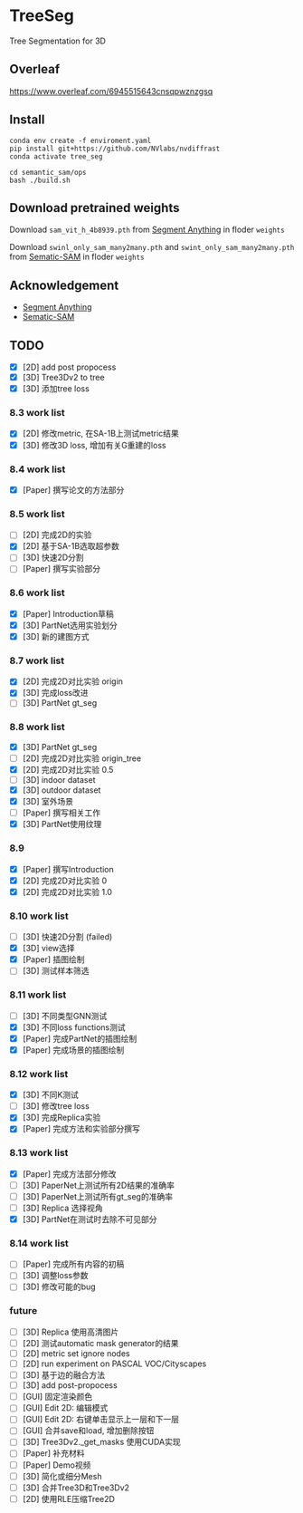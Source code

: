 # TreeSeg

Tree Segmentation for 3D

## Overleaf

https://www.overleaf.com/6945515643cnsqpwznzgsq

## Install

```shell
conda env create -f enviroment.yaml
pip install git+https://github.com/NVlabs/nvdiffrast
conda activate tree_seg

cd semantic_sam/ops
bash ./build.sh
```

## Download pretrained weights

Download `sam_vit_h_4b8939.pth` from [Segment Anything](https://github.com/facebookresearch/segment-anything) in floder `weights`

Download `swinl_only_sam_many2many.pth` and `swint_only_sam_many2many.pth` from  [Sematic-SAM](https://github.com/UX-Decoder/Semantic-SAM/tree/main) in floder `weights`

## Acknowledgement

- [Segment Anything](https://github.com/facebookresearch/segment-anything)
- [Sematic-SAM](https://github.com/UX-Decoder/Semantic-SAM/tree/main)

## TODO

- [x] [2D] add post propocess
- [x] [3D] Tree3Dv2 to tree
- [x] [3D] 添加tree loss

### 8.3 work list 
- [x] [2D] 修改metric, 在SA-1B上测试metric结果
- [x] [3D] 修改3D loss, 增加有关G重建的loss

### 8.4 work list
- [x] [Paper] 撰写论文的方法部分

### 8.5 work list
- [ ] [2D] 完成2D的实验
- [x] [2D] 基于SA-1B选取超参数
- [ ] [3D] 快速2D分割
- [ ] [Paper] 撰写实验部分
### 8.6 work list
- [x] [Paper] Introduction草稿
- [x] [3D] PartNet选用实验划分
- [x] [3D] 新的建图方式

### 8.7 work list
- [x] [2D] 完成2D对比实验 origin
- [x] [3D] 完成loss改进
- [ ] [3D] PartNet gt_seg

### 8.8 work list
- [x] [3D] PartNet gt_seg
- [ ] [2D] 完成2D对比实验 origin_tree
- [x] [2D] 完成2D对比实验 0.5
- [ ] [3D] indoor dataset
- [x] [3D] outdoor dataset
- [x] [3D] 室外场景
- [ ] [Paper] 撰写相关工作
- [x] [3D] PartNet使用纹理

### 8.9  
- [x] [Paper] 撰写Introduction
- [x] [2D] 完成2D对比实验 0
- [x] [2D] 完成2D对比实验 1.0

### 8.10 work list
- [ ] [3D] 快速2D分割 (failed)
- [x] [3D] view选择
- [x] [Paper] 插图绘制
- [ ] [3D] 测试样本筛选

### 8.11 work list
- [ ] [3D] 不同类型GNN测试
- [x] [3D] 不同loss functions测试
- [x] [Paper] 完成PartNet的插图绘制
- [x] [Paper] 完成场景的插图绘制

### 8.12 work list
- [x] [3D] 不同K测试
- [ ] [3D] 修改tree loss
- [x] [3D] 完成Replica实验
- [x] [Paper] 完成方法和实验部分撰写

### 8.13 work list
- [x] [Paper] 完成方法部分修改
- [ ] [3D] PaperNet上测试所有2D结果的准确率
- [ ] [3D] PaperNet上测试所有gt_seg的准确率
- [ ] [3D] Replica 选择视角
- [x] [3D] PartNet在测试时去除不可见部分
  
### 8.14 work list
- [ ] [Paper] 完成所有内容的初稿
- [ ] [3D] 调整loss参数
- [ ] [3D] 修改可能的bug

### future
- [ ] [3D] Replica 使用高清图片
- [ ] [2D] 测试automatic mask generator的结果
- [ ] [2D] metric set ignore nodes
- [ ] [2D] run experiment on PASCAL VOC/Cityscapes
- [ ] [3D] 基于边的融合方法
- [ ] [3D] add post-propocess
- [ ] [GUI] 固定渲染颜色
- [ ] [GUI] Edit 2D: 编辑模式
- [ ] [GUI] Edit 2D: 右键单击显示上一层和下一层
- [ ] [GUI] 合并save和load, 增加删除按钮
- [ ] [3D] Tree3Dv2._get_masks 使用CUDA实现
- [ ] [Paper] 补充材料
- [ ] [Paper] Demo视频
- [ ] [3D] 简化或细分Mesh
- [ ] [3D] 合并Tree3D和Tree3Dv2
- [ ] [2D] 使用RLE压缩Tree2D